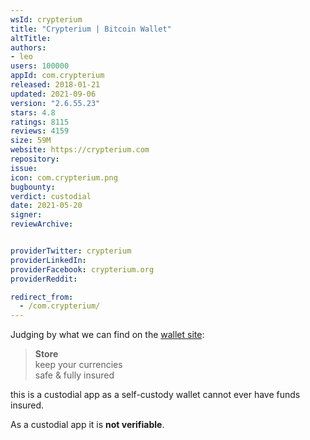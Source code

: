 ```yaml
---
wsId: crypterium
title: "Crypterium | Bitcoin Wallet"
altTitle: 
authors:
- leo
users: 100000
appId: com.crypterium
released: 2018-01-21
updated: 2021-09-06
version: "2.6.55.23"
stars: 4.8
ratings: 8115
reviews: 4159
size: 59M
website: https://crypterium.com
repository: 
issue: 
icon: com.crypterium.png
bugbounty: 
verdict: custodial
date: 2021-05-20
signer: 
reviewArchive:


providerTwitter: crypterium
providerLinkedIn: 
providerFacebook: crypterium.org
providerReddit: 

redirect_from:
  - /com.crypterium/
---
```



Judging by what we can find on the [wallet site](https://wallet.crypterium.com/):

> **Store**<br>
  keep your currencies<br>
  safe & fully insured

this is a custodial app as a self-custody wallet cannot ever have funds insured.

As a custodial app it is **not verifiable**.
